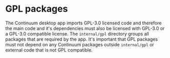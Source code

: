 # GPL packages

The Continuum desktop app imports GPL-3.0 licensed code and therefore the main code and it's dependencies must also be licensed with GPL-3.0 or a GPL-3.0 compatible license.
The `internal/gpl` directory groups all packages that are required by the app.
It's important that GPL packages must not depend on any Continuum packages outside `internal/gpl` or external code that is not GPL compatible.
